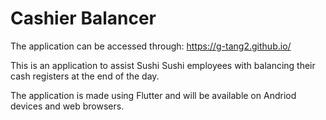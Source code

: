 # Cashier Balancer
The application can be accessed through: https://g-tang2.github.io/

This is an application to assist Sushi Sushi employees with balancing their cash registers at the end of the day.

The application is made using Flutter and will be available on Andriod devices and web browsers.
